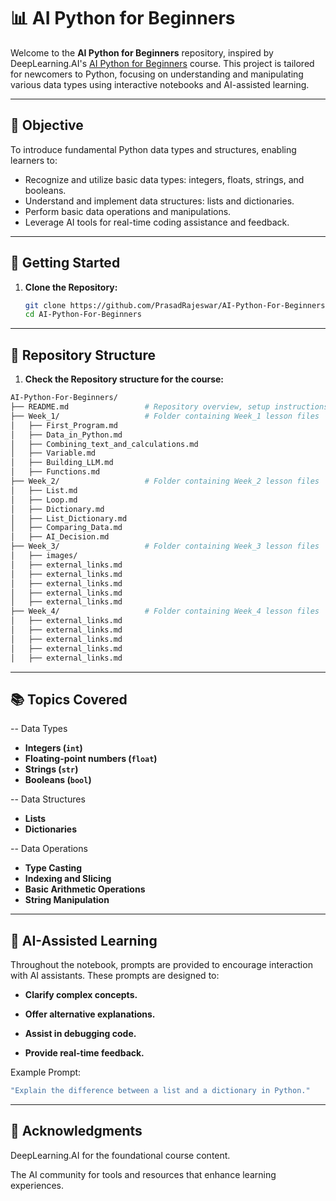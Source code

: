 # 📊 AI Python for Beginners

Welcome to the **AI Python for Beginners** repository, inspired by DeepLearning.AI's [AI Python for Beginners](https://learn.deeplearning.ai/courses/ai-python-for-beginners/lesson/oa6j1/data-in-python) course. This project is tailored for newcomers to Python, focusing on understanding and manipulating various data types using interactive notebooks and AI-assisted learning.

---

## 🎯 Objective

To introduce fundamental Python data types and structures, enabling learners to:

- Recognize and utilize basic data types: integers, floats, strings, and booleans.
- Understand and implement data structures: lists and dictionaries.
- Perform basic data operations and manipulations.
- Leverage AI tools for real-time coding assistance and feedback.

---

## 🚀 Getting Started

1. **Clone the Repository:**

   ```bash
   git clone https://github.com/PrasadRajeswar/AI-Python-For-Beginners
   cd AI-Python-For-Beginners
   ```
---
## 📂 Repository Structure
1. **Check the Repository structure for the course:**
   
```bash
AI-Python-For-Beginners/
├── README.md                 # Repository overview, setup instructions, and course outline
├── Week_1/                   # Folder containing Week_1 lesson files
│   ├── First_Program.md      
│   ├── Data_in_Python.md     
│   ├── Combining_text_and_calculations.md            
│   ├── Variable.md            
│   ├── Building_LLM.md            
│   ├── Functions.md           
├── Week_2/                   # Folder containing Week_2 lesson files
│   ├── List.md          
│   ├── Loop.md          
│   ├── Dictionary.md         
│   ├── List_Dictionary.md
│   ├── Comparing_Data.md
│   ├── AI_Decision.md
├── Week_3/                   # Folder containing Week_3 lesson files
│   ├── images/               
│   ├── external_links.md     
│   ├── external_links.md     
│   ├── external_links.md     
│   ├── external_links.md     
│   ├── external_links.md     
├── Week_4/                   # Folder containing Week_4 lesson files
│   ├── external_links.md
│   ├── external_links.md
│   ├── external_links.md
│   ├── external_links.md
│   ├── external_links.md
```

---
## 📚 Topics Covered

 -- Data Types

- **Integers (`int`)**
- **Floating-point numbers (`float`)**
- **Strings (`str`)**
- **Booleans (`bool`)**

 -- Data Structures

- **Lists**
- **Dictionaries**

 -- Data Operations

- **Type Casting**
- **Indexing and Slicing**
- **Basic Arithmetic Operations**
- **String Manipulation**

---
## 🤖 AI-Assisted Learning    
Throughout the notebook, prompts are provided to encourage interaction with AI assistants. These prompts are designed to:

- **Clarify complex concepts.**

- **Offer alternative explanations.**

- **Assist in debugging code.**

- **Provide real-time feedback.**

Example Prompt:
```bash
"Explain the difference between a list and a dictionary in Python."
```

---

## 🙌 Acknowledgments
DeepLearning.AI for the foundational course content.

The AI community for tools and resources that enhance learning experiences.
